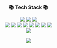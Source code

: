 

<br/>
<div align=center>
	<h3>📚 Tech Stack 📚</h3>
</div>


<div align="center">
	<img src="https://img.shields.io/badge/Kotlin-007396?style=flat&logo=Kotlin&logoColor=white" />
	<img src="https://img.shields.io/badge/Android-007396?style=flat&logo=Android&logoColor=white" />
  <img src="https://img.shields.io/badge/Java-007396?style=flat&logo=Java&logoColor=white" />
	<br>
  <img src="https://img.shields.io/badge/Javascript-007396?style=flat&logo=javascript&logoColor=white" />
  <img src="https://img.shields.io/badge/Node.js-007396?style=flat&logo=Node.js&logoColor=white" />
  <img src="https://img.shields.io/badge/mysql-007396?style=flat&logo=mysql&logoColor=white" />
  <img src="https://img.shields.io/badge/mongodb-007396?style=flat&logo=mongodb&logoColor=white" />
  <img src="https://img.shields.io/badge/Linux-007396?style=flat&logo=Linux&logoColor=white" />
  <img src="https://img.shields.io/badge/NGINX-007396?style=flat&logo=NGINX&logoColor=white" />
  <img src="https://img.shields.io/badge/AWS-007396?style=flat&logo=AmazonAWS&logoColor=white" />
  <img src="https://img.shields.io/badge/NGINX-007396?style=flat&logo=NGINX&logoColor=white" />
	<br>
  <img src="https://img.shields.io/badge/Flutter-007396?style=flat&logo=flutter&logoColor=white" />
</div>

<div align=center>
	<br>
<img src="https://github-readme-stats.vercel.app/api/top-langs/?username=LB-Brandon&layout=compact">
<br>
</div>
<br>
